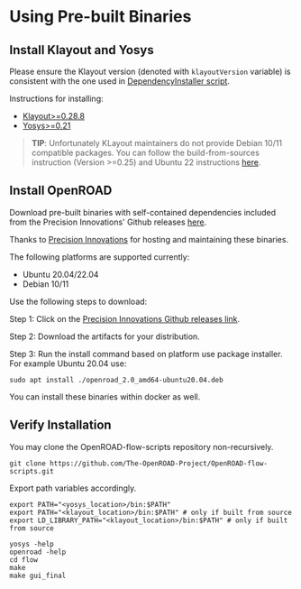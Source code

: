 # Using Pre-built Binaries

## Install Klayout and Yosys
Please ensure the Klayout version (denoted with `klayoutVersion` variable) is consistent with the one used in [DependencyInstaller script](https://github.com/The-OpenROAD-Project/OpenROAD-flow-scripts/blob/master/etc/DependencyInstaller.sh). 

Instructions for installing:
- [Klayout>=0.28.8](https://www.klayout.de/build.html)
- [Yosys>=0.21](https://github.com/YosysHQ/oss-cad-suite-build/blob/master/README.md#installation)

> **TIP**: Unfortunately KLayout maintainers do not provide Debian 10/11 compatible packages. You can follow the build-from-sources instruction (Version >=0.25) and Ubuntu 22 instructions [here](https://www.klayout.de/build.html#:~:text=Building%20KLayout%20on%20Linux%20(Version%20%3E%3D%200.25)). 

## Install OpenROAD
Download pre-built binaries with self-contained dependencies
included from the Precision Innovations' Github releases
[here](https://github.com/Precision-Innovations/OpenROAD/actions/workflows/github-actions-build-deb-package.yml).

Thanks to [Precision Innovations](https://precisioninno.com/) for hosting and maintaining these binaries.

The following platforms are supported currently:
- Ubuntu 20.04/22.04
- Debian 10/11

Use the following steps to download:

Step 1: Click on the [Precision Innovations Github releases link](https://github.com/Precision-Innovations/OpenROAD/releases).

Step 2: Download the artifacts for your distribution.

Step 3: Run the install command based on platform use package installer.
        For example Ubuntu 20.04 use:
```shell
sudo apt install ./openroad_2.0_amd64-ubuntu20.04.deb
```
You can install these binaries within docker as well.


## Verify Installation
You may clone the OpenROAD-flow-scripts repository non-recursively. 
```
git clone https://github.com/The-OpenROAD-Project/OpenROAD-flow-scripts.git
```
Export path variables accordingly.
```
export PATH="<yosys_location>/bin:$PATH" 
export PATH="<klayout_location>/bin:$PATH" # only if built from source
export LD_LIBRARY_PATH="<klayout_location>/bin:$PATH" # only if built from source

yosys -help
openroad -help
cd flow
make
make gui_final
```
